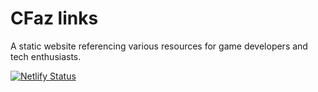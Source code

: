# CFaz links
A static website referencing various resources for game developers and tech enthusiasts.

[![Netlify Status](https://api.netlify.com/api/v1/badges/a5978fda-b356-4197-b7ab-9e257bf069ef/deploy-status)](https://app.netlify.com/sites/cfaz-resources/deploys)